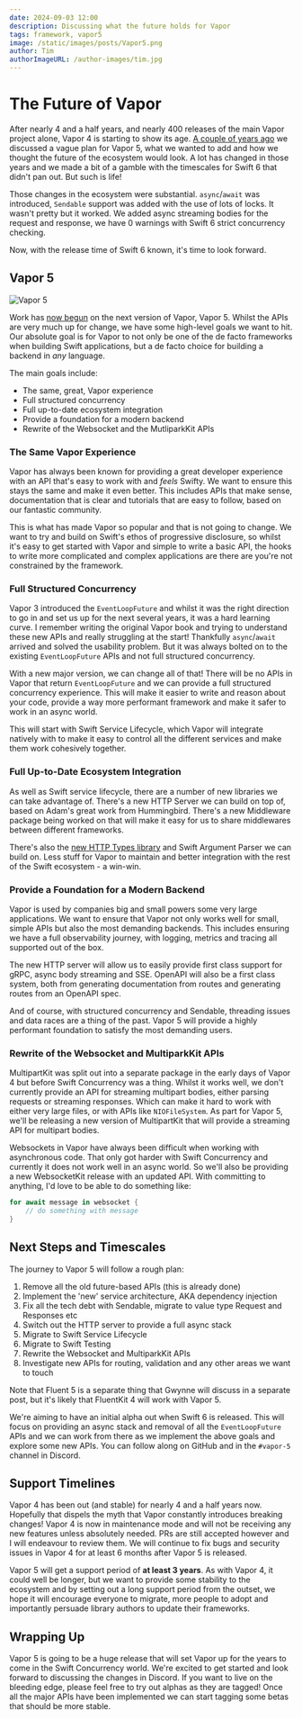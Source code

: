 ```yaml
---
date: 2024-09-03 12:00
description: Discussing what the future holds for Vapor
tags: framework, vapor5
image: /static/images/posts/Vapor5.png
author: Tim
authorImageURL: /author-images/tim.jpg
---
```

# The Future of Vapor

After nearly 4 and a half years, and nearly 400 releases of the main Vapor project alone, Vapor 4 is starting to show its age. [A couple of years ago](https://blog.vapor.codes/posts/vapor-next-steps/) we discussed a vague plan for Vapor 5, what we wanted to add and how we thought the future of the ecosystem would look. A lot has changed in those years and we made a bit of a gamble with the timescales for Swift 6 that didn't pan out. But such is life!

Those changes in the ecosystem were substantial. `async`/`await` was introduced, `Sendable` support was added with the use of lots of locks. It wasn't pretty but it worked. We added async streaming bodies for the request and response, we have 0 warnings with Swift 6 strict concurrency checking.

Now, with the release time of Swift 6 known, it's time to look forward.

## Vapor 5

![Vapor 5](/static/images/posts/Vapor5.png)

Work has [now begun](https://github.com/vapor/vapor/pull/3229) on the next version of Vapor, Vapor 5. Whilst the APIs are very much up for change, we have some high-level goals we want to hit. Our absolute goal is for Vapor to not only be one of the de facto frameworks when building Swift applications, but a de facto choice for building a backend in _any_ language.

The main goals include:

* The same, great, Vapor experience
* Full structured concurrency
* Full up-to-date ecosystem integration
* Provide a foundation for a modern backend
* Rewrite of the Websocket and the MutliparkKit APIs

### The Same Vapor Experience

Vapor has always been known for providing a great developer experience with an API that's easy to work with and _feels_ Swifty. We want to ensure this stays the same and make it even better. This includes APIs that make sense, documentation that is clear and tutorials that are easy to follow, based on our fantastic community.

This is what has made Vapor so popular and that is not going to change. We want to try and build on Swift's ethos of progressive disclosure, so whilst it's easy to get started with Vapor and simple to write a basic API, the hooks to write more complicated and complex applications are there are you're not constrained by the framework.

### Full Structured Concurrency

Vapor 3 introduced the `EventLoopFuture` and whilst it was the right direction to go in and set us up for the next several years, it was a hard learning curve. I remember writing the original Vapor book and trying to understand these new APIs and really struggling at the start! Thankfully `async`/`await` arrived and solved the usability problem. But it was always bolted on to the existing `EventLoopFuture` APIs and not full structured concurrency.

With a new major version, we can change all of that! There will be no APIs in Vapor that return `EventLoopFuture` and we can provide a full structured concurrency experience. This will make it easier to write and reason about your code, provide a way more performant framework and make it safer to work in an async world.

This will start with Swift Service Lifecycle, which Vapor will integrate natively with to make it easy to control all the different services and make them work cohesively together.

### Full Up-to-Date Ecosystem Integration

As well as Swift service lifecycle, there are a number of new libraries we can take advantage of. There's a new HTTP Server we can build on top of, based on Adam's great work from Hummingbird. There's a new Middleware package being worked on that will make it easy for us to share middlewares between different frameworks.

There's also the [new HTTP Types library](https://github.com/apple/swift-http-types) and Swift Argument Parser we can build on. Less stuff for Vapor to maintain and better integration with the rest of the Swift ecosystem - a win-win.

### Provide a Foundation for a Modern Backend

Vapor is used by companies big and small powers some very large applications. We want to ensure that Vapor not only works well for small, simple APIs but also the most demanding backends. This includes ensuring we have a full observability journey, with logging, metrics and tracing all supported out of the box.

The new HTTP server will allow us to easily provide first class support for gRPC, async body streaming and SSE. OpenAPI will also be a first class system, both from generating documentation from routes and generating routes from an OpenAPI spec.

And of course, with structured concurrency and Sendable, threading issues and data races are a thing of the past. Vapor 5 will provide a highly performant foundation to satisfy the most demanding users.

### Rewrite of the Websocket and MultiparkKit APIs

MultipartKit was split out into a separate package in the early days of Vapor 4 but before Swift Concurrency was a thing. Whilst it works well, we don't currently provide an API for streaming multipart bodies, either parsing requests or streaming responses. Which can make it hard to work with either very large files, or with APIs like `NIOFileSystem`. As part for Vapor 5, we'll be releasing a new version of MultipartKit that will provide a streaming API for multipart bodies.

Websockets in Vapor have always been difficult when working with asynchronous code. That only got harder with Swift Concurrency and currently it does not work well in an async world. So we'll also be providing a new WebsocketKit release with an updated API. With committing to anything, I'd love to be able to do something like:

```swift
for await message in websocket {
    // do something with message
}
```

## Next Steps and Timescales

The journey to Vapor 5 will follow a rough plan:

1. Remove all the old future-based APIs (this is already done)
2. Implement the 'new' service architecture, AKA dependency injection
3. Fix all the tech debt with Sendable, migrate to value type Request and Responses etc
3. Switch out the HTTP server to provide a full async stack
4. Migrate to Swift Service Lifecycle
5. Migrate to Swift Testing
6. Rewrite the Websocket and MultiparkKit APIs
7. Investigate new APIs for routing, validation and any other areas we want to touch

Note that Fluent 5 is a separate thing that Gwynne will discuss in a separate post, but it's likely that FluentKit 4 will work with Vapor 5.

We're aiming to have an initial alpha out when Swift 6 is released. This will focus on providing an async stack and removal of all the `EventLoopFuture` APIs and we can work from there as we implement the above goals and explore some new APIs. You can follow along on GitHub and in the `#vapor-5` channel in Discord.

## Support Timelines

Vapor 4 has been out (and stable) for nearly 4 and a half years now. Hopefully that dispels the myth that Vapor constantly introduces breaking changes! Vapor 4 is now in maintenance mode and will not be receiving any new features unless absolutely needed. PRs are still accepted however and I will endeavour to review them. We will continue to fix bugs and security issues in Vapor 4 for at least 6 months after Vapor 5 is released.

Vapor 5 will get a support period of **at least 3 years**. As with Vapor 4, it could well be longer, but we want to provide some stability to the ecosystem and by setting out a long support period from the outset, we hope it will encourage everyone to migrate, more people to adopt and importantly persuade library authors to update their frameworks.

## Wrapping Up

Vapor 5 is going to be a huge release that will set Vapor up for the years to come in the Swift Concurrency world. We're excited to get started and look forward to discussing the changes in Discord. If you want to live on the bleeding edge, please feel free to try out alphas as they are tagged! Once all the major APIs have been implemented we can start tagging some betas that should be more stable.